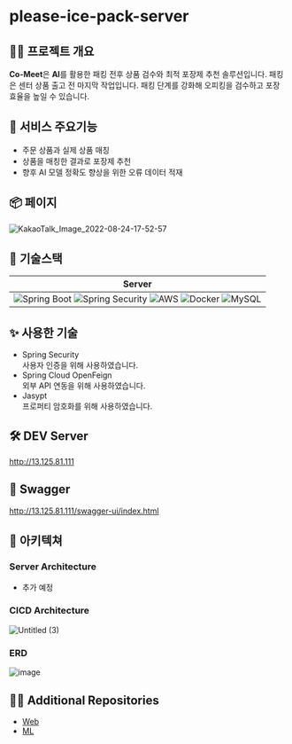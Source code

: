# please-ice-pack-server

## 💁‍♀️ 프로젝트 개요

**Co-Meet**은 **AI**를 활용한 패킹 전후 상품 검수와 최적 포장제 추천 솔루션입니다.
패킹은 센터 상품 출고 전 마지막 작업입니다.
패킹 단계를 강화해 오피킹을 검수하고 포장 효율을 높일 수 있습니다.

## 🌱 서비스 주요기능

- 주문 상품과 실제 상품 매칭
- 상품을 매칭한 결과로 포장제 추천
- 향후 AI 모델 정확도 향상을 위한 오류 데이터 적재

## 📦 페이지

![KakaoTalk_Image_2022-08-24-17-52-57](https://user-images.githubusercontent.com/66551410/186375256-258398a9-2d43-49cc-85f5-de4ce753818a.jpeg)

## 🔨 기술스택

|                        Server                                |
| :----------------------------------------------------------: |
| ![Spring Boot](https://img.shields.io/badge/SpringBoot-white?style=flat-square&logo=spring-boot&color=6DB33F&logoColor=white) ![Spring Security](https://img.shields.io/badge/SpringSecurity-6DB33F?style=flat-square&logo=spring-security&logoColor=white) ![AWS](https://img.shields.io/badge/AWS-232F3E?style=flat&logo=amazon-aws&logoColor=white)  ![Docker](https://img.shields.io/badge/Docker-2496ED?style=flat-square&logo=Docker&logoColor=white) ![MySQL](https://img.shields.io/badge/MySQL-4479A1?style=flat-square&logo=MySQL&logoColor=white)|

## ✨ 사용한 기술

- Spring Security  
  사용자 인증을 위해 사용하였습니다.
- Spring Cloud OpenFeign   
  외부 API 연동을 위해 사용하였습니다.
- Jasypt  
  프로퍼티 암호화를 위해 사용하였습니다.

## 🛠 DEV Server
http://13.125.81.111

## 💚 Swagger
http://13.125.81.111/swagger-ui/index.html

## 🕍 아키텍쳐

### Server Architecture

- 추가 예정

### CICD Architecture

![Untitled (3)](https://user-images.githubusercontent.com/66551410/172353126-2b7f6675-7f92-4ac4-a8cf-673b5eea9601.png)

### ERD

![image](https://user-images.githubusercontent.com/66551410/186373432-8d756fb0-62bd-42cc-8e86-0dc5196aef5d.png)


## 💁‍♀️ Additional Repositories

- [Web](https://github.com/Please-Ice-Pack/please-ice-pack-front)
- [ML](https://github.com/Please-Ice-Pack/please-ice-pack-ml)
